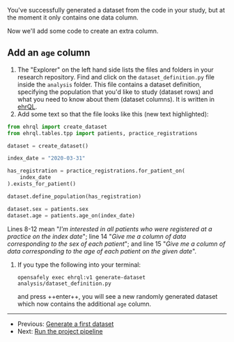 You've successfully generated a dataset from the code in your study, but at the moment it only contains one data column.

Now we'll add some code to create an extra column.

## Add an `age` column

1. The "Explorer" on the left hand side lists the files and folders in
   your research repository. Find and click on the `dataset_definition.py`
   file inside the `analysis` folder. This file contains a dataset definition,
   specifying the population that you'd like to study (dataset rows)
   and what you need to know about them (dataset columns).
   It is written in [ehrQL](../../../ehrql/index.md).
1. Add some text so that the file looks like this (new text highlighted):
```python linenums="1" hl_lines="15"
from ehrql import create_dataset
from ehrql.tables.tpp import patients, practice_registrations

dataset = create_dataset()

index_date = "2020-03-31"

has_registration = practice_registrations.for_patient_on(
    index_date
).exists_for_patient()

dataset.define_population(has_registration)

dataset.sex = patients.sex
dataset.age = patients.age_on(index_date)
```
Lines 8-12 mean "*I'm interested in all patients who were registered at a practice
on the index date*"; line 14 "*Give me a column of data corresponding
to the sex of each patient*"; and line 15 "*Give me a column of data corresponding
to the age of each patient on the given date*".
1. If you type the following into your terminal:

   ```shell-session
   opensafely exec ehrql:v1 generate-dataset analysis/dataset_definition.py
   ```

   and press ++enter++, you will see a new randomly generated dataset which now contains the additional `age` column.

---

* Previous: [Generate a first dataset](../generate-a-first-dataset/index.md)
* Next: [Run the project pipeline](../run-the-project-pipeline/index.md)

